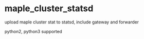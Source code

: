 # maple_cluster_statsd
upload maple cluster stat to statsd, include gateway and forwarder

python2, python3 supported
